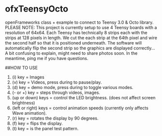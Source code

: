 ofxTeensyOcto
=============

openFrameworks class + example to connect to Teensy 3.0 &amp; Octo library.
PLEASE NOTE: This project is currently setup to use 4 Teensy boards with a resolution of 64x64.  Each Teensy has technically 8 strips each with the strips at 128 pixels in length.  We cut the each strip at the 64th pixel and wire the second half so that it is positioned underneath.  The software will automatically flip the second strip so the graphics are displayed correctly...  A bit confusing to explain, might need to share photos soon.  In the meantime, ping me if you have questions.

##HOW TO USE
1. (i) key = Images
2. (v) key = Videos, press during to pause/play.
3. (d) key = demo mode, press during to toggle various modes.
4. (- or +) key = steps through videos, images.
5. (up or down) keys = control the LED brightness. (does not affect screen brightness)
6. (left or right) keys = control animation speeds (currently only affects Wave animation).
7. (r) key = rotates the display by 90 degrees.
8. (f) key = flips the display.
9. (t) key = is the panel test pattern.
